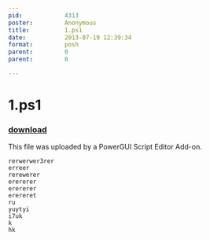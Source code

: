 ```yaml
---
pid:            4313
poster:         Anonymous
title:          1.ps1
date:           2013-07-19 12:39:34
format:         posh
parent:         0
parent:         0

---
```


# 1.ps1

### [download](4313.ps1)

This file was uploaded by a PowerGUI Script Editor Add-on.

```posh
rerwerwer3rer
erreer
rerewerer
erererer
erererer
erereret
ru
yuytyi
i7uk
k
hk
```

